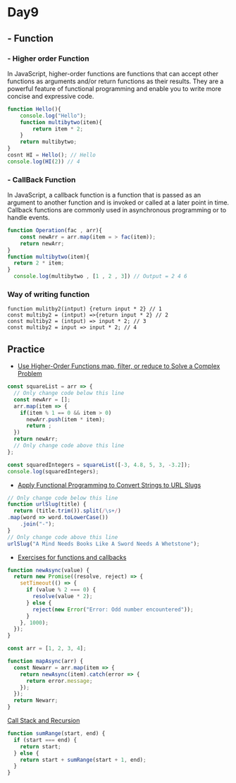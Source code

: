 # Day9
## - Function 
### - Higher order Function 

In JavaScript, higher-order functions are functions that can accept other functions as arguments and/or return functions as their results. They are a powerful feature of functional programming and enable you to write more concise and expressive code.
``` javascript
function Hello(){
    console.log("Hello");
    function multibytwo(item){
        return item * 2;
    }
    return multibytwo;
}
cosnt HI = Hello(); // Hello
console.log(HI(2)) // 4
```
    
### - CallBack Function
In JavaScript, a callback function is a function that is passed as an argument to another function and is invoked or called at a later point in time. Callback functions are commonly used in asynchronous programming or to handle events.

``` javascript
function Operation(fac , arr){
    const newArr = arr.map(item = > fac(item));
    return newArr;
}
function multibytwo(item){
  return 2 * item;
}
  console.log(multibytwo , [1 , 2 , 3]) // Output = 2 4 6
```
### Way of writing function 

``` javascritp
function mulitby2(intput) {return input * 2} // 1
const multiby2 = (intput) =>{return input * 2} // 2
const multiby2 = (intput) => input * 2; // 3
const multiby2 = input => input * 2; // 4
```

## Practice
- [Use Higher-Order Functions map, filter, or reduce to Solve a Complex Problem](https://www.freecodecamp.org/learn/javascript-algorithms-and-data-structures/functional-programming/use-higher-order-functions-map-filter-or-reduce-to-solve-a-complex-problem)
``` javascript
const squareList = arr => {
  // Only change code below this line
  const newArr = [];
  arr.map(item => {
    if(item % 1 == 0 && item > 0)
      newArr.push(item * item);
      return ;
  })
  return newArr;
  // Only change code above this line
};

const squaredIntegers = squareList([-3, 4.8, 5, 3, -3.2]);
console.log(squaredIntegers);
```
- [Apply Functional Programming to Convert Strings to URL Slugs](https://www.freecodecamp.org/learn/javascript-algorithms-and-data-structures/functional-programming/apply-functional-programming-to-convert-strings-to-url-slugs)
``` javascript
// Only change code below this line
function urlSlug(title) {
  return (title.trim()).split(/\s+/)
.map(word => word.toLowerCase())
    .join("-");
}
// Only change code above this line
urlSlug("A Mind Needs Books Like A Sword Needs A Whetstone");
```
- [Exercises for functions and callbacks](https://github.com/orjwan-alrajaby/gsg-expressjs-backend-training-2023/blob/main/learning-sprint-1/week2-day1-tasks/tasks.md)
``` javascript
function newAsync(value) {
  return new Promise((resolve, reject) => {
    setTimeout(() => {
      if (value % 2 === 0) {
        resolve(value * 2);
      } else {
        reject(new Error("Error: Odd number encountered"));
      }
    }, 1000);
  });
}

const arr = [1, 2, 3, 4];

function mapAsync(arr) {
  const Newarr = arr.map(item => {
    return newAsync(item).catch(error => {
      return error.message;
    });
  });
  return Newarr;
}
```
[Call Stack and Recursion](https://github.com/orjwan-alrajaby/gsg-expressjs-backend-training-2023/blob/main/learning-sprint-1/week2-day1-tasks/tasks.md)
``` javascript
function sumRange(start, end) {
  if (start === end) {
    return start;
  } else {
    return start + sumRange(start + 1, end);
  }
}
```
